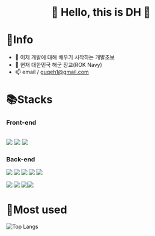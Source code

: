 
<div align=center><h1>
👋  Hello, this is DH  👋
 </h1></div>



# 💬Info

- 🌱 이제 개발에 대해 배우기 시작하는 개발초보
- 🔭 현재 대한민국 해군 장교(ROK Navy)
- 📫 email / guqeh1@gmail.com


# 📚Stacks

### Front-end
 <img src="https://img.shields.io/badge/Html-white?style=flat&logo=Html5&logoColor=E34F26"/>  <img src="https://img.shields.io/badge/CSS3-white?style=flat&logo=CSS3&logoColor=1572B6"/> <img src="https://img.shields.io/badge/JavaScript-white?style=flat&logo=JavaScript&logoColor=F7DF1E"/>
-
### Back-end
<img src="https://img.shields.io/badge/Python-white?style=flat&logo=Python&logoColor=3776AB"/> <img src="https://img.shields.io/badge/Django-white?style=flat&logo=Django&logoColor=092E20"/>   <img src="https://img.shields.io/badge/Java-white?style=flat&logo=java&logoColor=007396">  <img src="https://img.shields.io/badge/JavaScript-white?style=flat&logo=JavaScript&logoColor=F7DF1E"/> <img src="https://img.shields.io/badge/Spring-white?style=flat&logo=Spring&logoColor=6DB33F"/> 

<img src="https://img.shields.io/badge/Linux-white?style=flat&logo=Linux&logoColor=FCC624"/> <img src="https://img.shields.io/badge/AWS-white?style=flat&logo=Amazon AWS&logoColor=232F3E"/> <img src="https://img.shields.io/badge/Oracle-white?style=flat&logo=Oracle&logoColor=F80000"/><img src="https://img.shields.io/badge/MySQL-white?style=flat&logo=MySQL&logoColor=4479A1"/>

# 👯Most used
![Top Langs](https://github-readme-stats.vercel.app/api/top-langs/?username=PRO-DH&layout=compact&theme=tokyonight)









<!--
**PRO-DH/PRO-DH** is a ✨ _special_ ✨ repository because its `README.md` (this file) appears on your GitHub profile.

Here are some ideas to get you started:

- 🔭 I’m currently working on ...
- 🌱 I’m currently learning ...
- 👯 I’m looking to collaborate on ...
- 🤔 I’m looking for help with ...
- 💬 Ask me about ...
- 📫 How to reach me: ...
- 😄 Pronouns: ...
- ⚡ Fun fact: ...
-->
